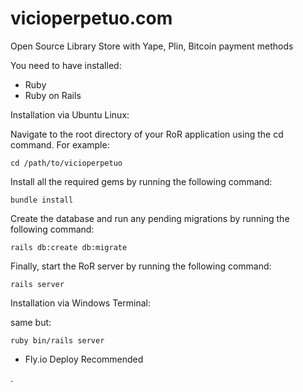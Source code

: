# vicioperpetuo.com
Open Source Library Store with Yape, Plin, Bitcoin payment methods

You need to have installed:
* Ruby
* Ruby on Rails

Installation via Ubuntu Linux:

Navigate to the root directory of your RoR application using the cd command. For example:

```
cd /path/to/vicioperpetuo
```

Install all the required gems by running the following command:

```
bundle install
```

Create the database and run any pending migrations by running the following command:
```
rails db:create db:migrate
```

Finally, start the RoR server by running the following command:
```
rails server
```

Installation via Windows Terminal:

same but:

```
ruby bin/rails server
```

+ Fly.io Deploy Recommended

.



